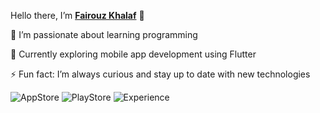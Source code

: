  Hello there, I’m  [**Fairouz Khalaf**](https://www.linkedin.com/in/fairouz-khalaf-86a67a320/) 👋

👀 I’m passionate about learning programming

🌱 Currently exploring mobile app development using Flutter
                                                                                                                                                                                                                            
⚡ Fun fact: I’m always curious and stay up to date with new technologies                                                                                                                                                       
                                                                                                                                                                   
![AppStore](https://img.shields.io/badge/AppStore-1App-ff69b4?style=flat-square)
![PlayStore](https://img.shields.io/badge/PlayStore-1App-9370db?style=flat-square)
![Experience](https://img.shields.io/badge/Exp-+1year-40e0d0?style=flat-square)   




